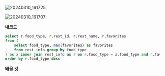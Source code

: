![20240310_161725](https://github.com/junhosong0/MySQL/assets/117610783/72d548e4-d0f3-4c70-8818-4f4edee3cbe2)

![20240310_161707](https://github.com/junhosong0/MySQL/assets/117610783/edb4da5e-363f-43c1-9da8-b03e86ec08af)

**내코드**
```sql
select r.food_type, r.rest_id, r.rest_name, r.favorites
from (
    select food_type, max(favorites) as favorites
    from rest_info group by food_type
) as x inner join rest_info as r on r.food_type = x.food_type and r.favorites = x.favorites
order by r.food_type desc
```



**배울 것**
```sql

```

